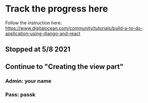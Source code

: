 # Track the progress here
Follow the instruction here: https://www.digitalocean.com/community/tutorials/build-a-to-do-application-using-django-and-react

## Stopped at 5/8 2021
## Continue to "Creating the view part"

### Admin: your name
### Pass: passk
